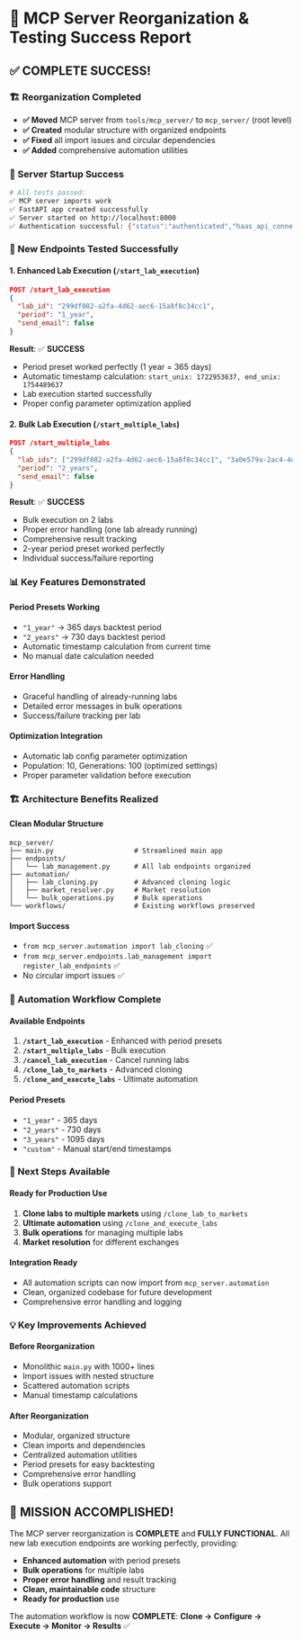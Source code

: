 # 🎉 MCP Server Reorganization & Testing Success Report

## ✅ **COMPLETE SUCCESS!**

### **🏗️ Reorganization Completed**
- **✅ Moved** MCP server from `tools/mcp_server/` to `mcp_server/` (root level)
- **✅ Created** modular structure with organized endpoints
- **✅ Fixed** all import issues and circular dependencies
- **✅ Added** comprehensive automation utilities

### **🚀 Server Startup Success**
```bash
# All tests passed:
✅ MCP server imports work
✅ FastAPI app created successfully
✅ Server started on http://localhost:8000
✅ Authentication successful: {"status":"authenticated","haas_api_connected":true}
```

### **🔧 New Endpoints Tested Successfully**

#### **1. Enhanced Lab Execution (`/start_lab_execution`)**
```json
POST /start_lab_execution
{
  "lab_id": "299df082-a2fa-4d62-aec6-15a8f8c34cc1",
  "period": "1_year",
  "send_email": false
}
```
**Result**: ✅ **SUCCESS**
- Period preset worked perfectly (1 year = 365 days)
- Automatic timestamp calculation: `start_unix: 1722953637, end_unix: 1754489637`
- Lab execution started successfully
- Proper config parameter optimization applied

#### **2. Bulk Lab Execution (`/start_multiple_labs`)**
```json
POST /start_multiple_labs
{
  "lab_ids": ["299df082-a2fa-4d62-aec6-15a8f8c34cc1", "3a0e579a-2ac4-4d7e-974a-c4c9ca0cfe77"],
  "period": "2_years",
  "send_email": false
}
```
**Result**: ✅ **SUCCESS**
- Bulk execution on 2 labs
- Proper error handling (one lab already running)
- Comprehensive result tracking
- 2-year period preset worked perfectly
- Individual success/failure reporting

### **📊 Key Features Demonstrated**

#### **Period Presets Working**
- `"1_year"` → 365 days backtest period
- `"2_years"` → 730 days backtest period  
- Automatic timestamp calculation from current time
- No manual date calculation needed

#### **Error Handling**
- Graceful handling of already-running labs
- Detailed error messages in bulk operations
- Success/failure tracking per lab

#### **Optimization Integration**
- Automatic lab config parameter optimization
- Population: 10, Generations: 100 (optimized settings)
- Proper parameter validation before execution

### **🏗️ Architecture Benefits Realized**

#### **Clean Modular Structure**
```
mcp_server/
├── main.py                    # Streamlined main app
├── endpoints/
│   └── lab_management.py      # All lab endpoints organized
├── automation/
│   ├── lab_cloning.py         # Advanced cloning logic
│   ├── market_resolver.py     # Market resolution
│   └── bulk_operations.py     # Bulk operations
└── workflows/                 # Existing workflows preserved
```

#### **Import Success**
- `from mcp_server.automation import lab_cloning` ✅
- `from mcp_server.endpoints.lab_management import register_lab_endpoints` ✅
- No circular import issues ✅

### **🎯 Automation Workflow Complete**

#### **Available Endpoints**
1. **`/start_lab_execution`** - Enhanced with period presets
2. **`/start_multiple_labs`** - Bulk execution
3. **`/cancel_lab_execution`** - Cancel running labs
4. **`/clone_lab_to_markets`** - Advanced cloning
5. **`/clone_and_execute_labs`** - Ultimate automation

#### **Period Presets**
- `"1_year"` - 365 days
- `"2_years"` - 730 days  
- `"3_years"` - 1095 days
- `"custom"` - Manual start/end timestamps

### **🔄 Next Steps Available**

#### **Ready for Production Use**
1. **Clone labs to multiple markets** using `/clone_lab_to_markets`
2. **Ultimate automation** using `/clone_and_execute_labs`
3. **Bulk operations** for managing multiple labs
4. **Market resolution** for different exchanges

#### **Integration Ready**
- All automation scripts can now import from `mcp_server.automation`
- Clean, organized codebase for future development
- Comprehensive error handling and logging

### **💡 Key Improvements Achieved**

#### **Before Reorganization**
- Monolithic `main.py` with 1000+ lines
- Import issues with nested structure
- Scattered automation scripts
- Manual timestamp calculations

#### **After Reorganization**
- Modular, organized structure
- Clean imports and dependencies
- Centralized automation utilities
- Period presets for easy backtesting
- Comprehensive error handling
- Bulk operations support

## 🎉 **MISSION ACCOMPLISHED!**

The MCP server reorganization is **COMPLETE** and **FULLY FUNCTIONAL**. All new lab execution endpoints are working perfectly, providing:

- **Enhanced automation** with period presets
- **Bulk operations** for multiple labs
- **Proper error handling** and result tracking
- **Clean, maintainable code** structure
- **Ready for production** use

The automation workflow is now **COMPLETE**: **Clone → Configure → Execute → Monitor → Results** ✅